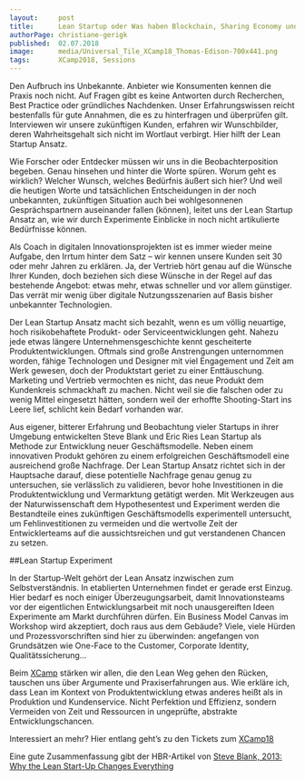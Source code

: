 ```yaml
---
layout:     post
title:      Lean Startup oder Was haben Blockchain, Sharing Economy und autonomes Fahren gemeinsam?
authorPage: christiane-gerigk
published:  02.07.2018
image:      media/Universal_Tile_XCamp18_Thomas-Edison-700x441.png
tags:       XCamp2018, Sessions
---
```


Den Aufbruch ins Unbekannte. Anbieter wie Konsumenten kennen die Praxis noch nicht. Auf Fragen gibt es keine Antworten durch 
Recherchen, Best Practice oder gründliches Nachdenken. Unser Erfahrungswissen reicht bestenfalls für gute Annahmen, die es zu 
hinterfragen und überprüfen gilt. Interviewen wir unsere zukünftigen Kunden, erfahren wir Wunschbilder, deren Wahrheitsgehalt 
sich nicht im Wortlaut verbirgt. Hier hilft der Lean Startup Ansatz.

Wie Forscher oder Entdecker müssen wir uns in die Beobachterposition begeben. Genau hinsehen und hinter die Worte spüren. 
Worum geht es wirklich? Welcher Wunsch, welches Bedürfnis äußert sich hier? Und weil die heutigen Worte und tatsächlichen 
Entscheidungen in der noch unbekannten, zukünftigen Situation auch bei wohlgesonnenen Gesprächspartnern auseinander fallen 
(können), leitet uns der Lean Startup Ansatz an, wie wir durch Experimente Einblicke in noch nicht artikulierte Bedürfnisse 
können.

Als Coach in digitalen Innovationsprojekten ist es immer wieder meine Aufgabe, den Irrtum hinter dem Satz – wir kennen unsere 
Kunden seit 30 oder mehr Jahren zu erklären. Ja, der Vertrieb hört genau auf die Wünsche Ihrer Kunden, doch beziehen sich 
diese Wünsche in der Regel auf das bestehende Angebot: etwas mehr, etwas schneller und vor allem günstiger. Das verrät mir 
wenig über digitale Nutzungsszenarien auf Basis bisher unbekannter Technologien.

Der Lean Startup Ansatz macht sich bezahlt, wenn es um völlig neuartige, hoch risikobehaftete Produkt- oder 
Serviceentwicklungen geht. Nahezu jede etwas längere Unternehmensgeschichte kennt gescheiterte Produktentwicklungen. 
Oftmals sind große Anstrengungen unternommen worden, fähige Technologen und Designer mit viel Engagement und Zeit am Werk 
gewesen, doch der Produktstart geriet zu einer Enttäuschung. Marketing und Vertrieb vermochten es nicht, das neue Produkt 
dem Kundenkreis schmackhaft zu machen. Nicht weil sie die falschen oder zu wenig Mittel eingesetzt hätten, sondern weil 
der erhoffte Shooting-Start ins Leere lief, schlicht kein Bedarf vorhanden war.

Aus eigener, bitterer Erfahrung und Beobachtung vieler Startups in ihrer Umgebung entwickelten Steve Blank und Eric Ries Lean 
Startup als Methode zur Entwicklung neuer Geschäftsmodelle. Neben einem innovativen Produkt gehören zu einem erfolgreichen 
Geschäftsmodell eine ausreichend große Nachfrage. Der Lean Startup Ansatz richtet sich in der Hauptsache darauf, diese 
potentielle Nachfrage genau genug zu untersuchen, sie verlässlich zu validieren, bevor hohe Investitionen in die 
Produktentwicklung und Vermarktung getätigt werden. Mit Werkzeugen aus der Naturwissenschaft dem Hypothesentest und 
Experiment werden die Bestandteile eines zukünftigen Geschäftsmodells experimentell untersucht, um Fehlinvestitionen zu 
vermeiden und die wertvolle Zeit der Entwicklerteams auf die aussichtsreichen und gut verstandenen Chancen zu setzen.


##Lean Startup Experiment

In der Startup-Welt gehört der Lean Ansatz inzwischen zum Selbstverständnis. In etablierten Unternehmen findet er gerade 
erst Einzug. Hier bedarf es noch einiger Überzeugungsarbeit, damit Innovationsteams vor der eigentlichen Entwicklungsarbeit 
mit noch unausgereiften Ideen Experimente am Markt durchführen dürfen. Ein Business Model Canvas im Workshop wird akzeptiert, 
doch raus aus dem Gebäude? Viele, viele Hürden und Prozessvorschriften sind hier zu überwinden: angefangen von Grundsätzen wie 
One-Face to the Customer, Corporate Identity, Qualitätssicherung…

Beim [XCamp](https://xcamp.co/netvis/index) stärken wir allen, die den Lean Weg gehen den Rücken, tauschen uns über Argumente und Praxiserfahrungen aus. Wie 
erkläre ich, dass Lean im Kontext von Produktentwicklung etwas anderes heißt als in Produktion und Kundenservice. Nicht 
Perfektion und Effizienz, sondern Vermeiden von Zeit und Ressourcen in ungeprüfte, abstrakte Entwicklungschancen.

Interessiert an mehr? Hier entlang geht’s zu den Tickets zum [XCamp18](https://xcamp.co/netvis/tickets?type=corporate)

Eine gute Zusammenfassung gibt der HBR-Artikel von 
[Steve Blank, 2013: Why the Lean Start-Up Changes Everything](https://hbr.org/2013/05/why-the-lean-start-up-changes-everything)
